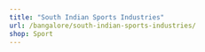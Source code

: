 ```yaml
---
title: "South Indian Sports Industries"
url: /bangalore/south-indian-sports-industries/
shop: Sport
---
```

